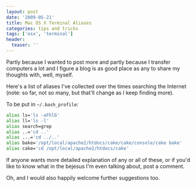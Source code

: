 ```yaml
---
layout: post
date: '2009-05-21'
title: Mac OS X Terminal Aliases
categories: tips and tricks
tags: ['osx', 'terminal']
header:
  teaser: ''
---
```


Partly because I wanted to post more and partly because I transfer computers a lot and I figure a blog is as good place as any to share my thoughts with, well, myself.

Here's a list of aliases I've collected over the times searching the Internet (note: so far, not so many, but that'll change as I keep finding more).

To be put in `~/.bash_profile`:

```bash
alias ls='ls -aFhlG'
alias ll='ls -l'
alias search=grep
alias ..='cd ..'
alias ...='cd ../..'
alias bake='/opt/local/apache2/htdocs/cake/cake/console/cake bake'
alias cake='cd /opt/local/apache2/htdocs/cake'
```

If anyone wants more detailed explanation of any or all of these, or if you'd like to know what in the bejesus I'm even talking about, post a comment.

Oh, and I would also happily welcome further suggestions too.
